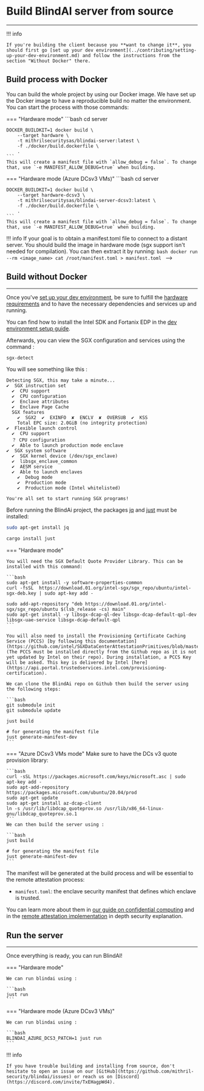 # Build BlindAI server from source
________________________________________

!!! info

    If you're building the client because you **want to change it**, you should first go [set up your dev environment](../contributing/setting-up-your-dev-environment.md) and follow the instructions from the section "Without Docker" there.

## Build process with Docker

You can build the whole project by using our Docker image. We have set up the Docker image to have a reproducible build no matter the environment. You can start the process with those commands:


=== "Hardware mode"
    ```bash
    cd server

    DOCKER_BUILDKIT=1 docker build \
        --target hardware \
        -t mithrilsecuritysas/blindai-server:latest \
        -f ./docker/build.dockerfile \
        .
    ```
    This will create a manifest file with `allow_debug = false`. To change that, use `-e MANIFEST_ALLOW_DEBUG=true` when building.

=== "Hardware mode (Azure DCsv3 VMs)"
    ```bash
    cd server

    DOCKER_BUILDKIT=1 docker build \
        --target hardware-dcsv3 \
        -t mithrilsecuritysas/blindai-server-dcsv3:latest \
        -f ./docker/build.dockerfile \
        .
    ```
    This will create a manifest file with `allow_debug = false`. To change that, use `-e MANIFEST_ALLOW_DEBUG=true` when building.

!!! info
    If your goal is to obtain a manifest.toml file to connect to a distant server. You should build the image in hardware mode (sgx support isn't needed for compilation). You can then extract it by running:
    ```bash
    docker run --rm <image_name> cat /root/manifest.toml > manifest.toml
    ``` -->

## Build without Docker
____________________

Once you've [set up your dev environment](../contributing/setting-up-your-dev-environment.md "mention"), be sure to fulfill the [hardware requirements](../../tutorials/core/installation.md) and to have the necessary dependencies and services up and running.

You can find how to install the Intel SDK and Fortanix EDP in the [dev environment setup guide](../contributing/setting-up-your-dev-environment.md#bare-bones-dev-environment "mention").

Afterwards, you can view the SGX configuration and services using the command :

```bash
sgx-detect
```
You will see something like this :
```
Detecting SGX, this may take a minute...
✔  SGX instruction set
  ✔  CPU support
  ✔  CPU configuration
  ✔  Enclave attributes
  ✔  Enclave Page Cache
  SGX features
    ✔  SGX2  ✔  EXINFO  ✘  ENCLV  ✘  OVERSUB  ✔  KSS
    Total EPC size: 2.0GiB (no integrity protection)
✔  Flexible launch control
  ✔  CPU support
  ？ CPU configuration
  ✔  Able to launch production mode enclave
✔  SGX system software
  ✔  SGX kernel device (/dev/sgx_enclave)
  ✔  libsgx_enclave_common
  ✔  AESM service
  ✔  Able to launch enclaves
    ✔  Debug mode
    ✔  Production mode
    ✔  Production mode (Intel whitelisted)

You're all set to start running SGX programs!
```

Before running the BlindAi project, the packages [jq](https://stedolan.github.io/jq/) and [just](https://just.systems/man/en/) must be installed:
```bash
sudo apt-get install jq

cargo install just
```

=== "Hardware mode"


    You will need the SGX Default Quote Provider Library. This can be installed with this command:

    ```bash
    sudo apt-get install -y software-properties-common
    curl -fsSL  https://download.01.org/intel-sgx/sgx_repo/ubuntu/intel-sgx-deb.key | sudo apt-key add -

    sudo add-apt-repository "deb https://download.01.org/intel-sgx/sgx_repo/ubuntu $(lsb_release -cs) main"
    sudo apt-get install -y libsgx-dcap-ql-dev libsgx-dcap-default-qpl-dev libsgx-uae-service libsgx-dcap-default-qpl
    ```

    You will also need to install the Provisioning Certificate Caching Service (PCCS) [by following this documentation](https://github.com/intel/SGXDataCenterAttestationPrimitives/blob/master/QuoteGeneration/pccs/README.md) (The PCCS must be installed directly from the Github repo as it is not yet updated by Intel on their repo). During installation, a PCCS Key will be asked. This key is delivered by Intel [here](https://api.portal.trustedservices.intel.com/provisioning-certification).

    We can clone the BlindAi repo on Github then build the server using the following steps:

    ```bash
    git submodule init
    git submodule update

    just build

    # for generating the manifest file
    just generate-manifest-dev
    ```

=== "Azure DCsv3 VMs mode"
    Make sure to have the DCs v3 quote provision library:

    ```bash
    curl -sSL https://packages.microsoft.com/keys/microsoft.asc | sudo apt-key add -
    sudo apt-add-repository https://packages.microsoft.com/ubuntu/20.04/prod
    sudo apt-get update
    sudo apt-get install az-dcap-client
    ln -s /usr/lib/libdcap_quoteprov.so /usr/lib/x86_64-linux-gnu/libdcap_quoteprov.so.1
    ```
    We can then build the server using :

    ```bash
    just build

    # for generating the manifest file
    just generate-manifest-dev
    ```

The manifest will be generated at the build process and will be essential to the remote attestation process:

* `manifest.toml`: the enclave security manifest that defines which enclave is trusted.


You can learn more about them in [our guide on confidential computing](../../getting-started/confidential_computing.md) and in the [remote attestation implementation](../../security/remote_attestation.md) in depth security explanation.

## Run the server
____________________________

Once everything is ready, you can run BlindAI!

=== "Hardware mode"

    We can run blindai using :

    ```bash
    just run
    ```


=== "Hardware mode (Azure DCsv3 VMs)"

	We can run blindai using :

    ```bash
    BLINDAI_AZURE_DCS3_PATCH=1 just run
    ```


!!! info

    If you have trouble building and installing from source, don't hesitate to open an issue on our [GitHub](https://github.com/mithril-security/blindai/issues) or reach us on [Discord](https://discord.com/invite/TxEHagpWd4).
